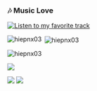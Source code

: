 


### 🎶 Music Love

[![Listen to my favorite track](https://img.shields.io/badge/Listen%20on%20YouTube-FF0000?style=for-the-badge&logo=youtube)](https://www.youtube.com/watch?v=asoXilsytDU&t=137s)

<!--
<h2 align="center"> Red High Heels </h2>
-->





<p><img align="left" src="https://github-readme-stats.vercel.app/api/top-langs?username=hiepnx03&show_icons=true&locale=en&layout=compact" alt="hiepnx03" /></p>

<p>&nbsp;<img align="center" src="https://github-readme-stats.vercel.app/api?username=hiepnx03&show_icons=true&locale=en" alt="hiepnx03" /></p>

<p><img align="center" src="https://github-readme-streak-stats.herokuapp.com/?user=hiepnx03&theme=default" alt="hiepnx03" /></p>

![](https://github-profile-summary-cards.vercel.app/api/cards/profile-details?username=hiepnx03&theme=github_dark)
	<div>
		![](https://github-profile-summary-cards.vercel.app/api/cards/repos-per-language?username=hiepnx03&theme=github_dark)
		![](https://github-profile-summary-cards.vercel.app/api/cards/most-commit-language?username=hiepnx03&theme=github_dark)
	</div>

<br>
<!--
<h2 align="center"> Where to find me </h2>
<br>
<!-- https://icons8.com -->
<!-- <div align="center">
  <a href="https://www.youtube.com/channel/UC1wzA77kA22B86VA4lYNeAg" target="_blank">
    <img src="https://img.icons8.com/bubbles/100/000000/youtube.png" alt="hgbaodev-youtube" />
  </a>
  <a href="https://facebook.com/ga.vit123" target="_blank">
    <img src="https://img.icons8.com/bubbles/100/000000/facebook-new.png" alt="hgbaodev-facebook" />
  </a>
  <a href="https://www.tiktok.com/@ga.vit123" target="_blank">
    <img src="https://img.icons8.com/bubbles/100/000000/tiktok.png" alt="hgbaodev-tiktok" />
  </a>
  <a href="https://www.instagram.com/ga.vit123/" target="_blank">
    <img src="https://img.icons8.com/bubbles/100/000000/instagram.png" alt="hgbaodev-instagram" />
  </a>
  <a href="https://www.pinterest.com/hiepnx03/" target="_blank">
    <img src="https://img.icons8.com/bubbles/100/000000/pinterest.png" alt="hgbaodev-pinterest" />
  </a>
  <a href="https://www.twitter.com/NguynXunHipOff1/" target="_blank">
    <img src="https://img.icons8.com/?size=100&id=108650&format=png" alt="hgbaodev-twitter" />
  </a>
  <a href="mailto:hiepnx03@gmail.com" target="top">
    <img src="https://img.icons8.com/bubbles/100/000000/apple-mail.png" alt="hgbaodev-email" />
  </a>
</div>
 -->

